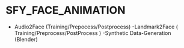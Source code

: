 # SFY_FACE_ANIMATION
- Audio2Face (Training/Prepocess/Postprocess) -Landmark2Face ( Training/Preprocess/PostProcess ) -Synthetic Data-Generation (Blender)  
